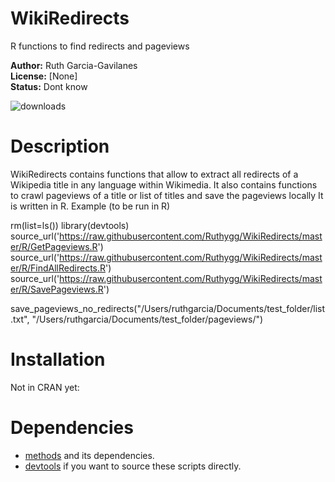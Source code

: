 WikiRedirects
=========

R functions to find redirects and pageviews 

__Author:__ Ruth Garcia-Gavilanes<br/> 
__License:__ [None]<br/> 
__Status:__ Dont know

![downloads](http://cranlogs.r-pkg.org/badges/grand-total/WikidataR)

Description
======
WikiRedirects contains functions that allow to extract all redirects of a Wikipedia title in any language within Wikimedia. 
It also contains functions to crawl pageviews of a title or list of titles and save  the pageviews locally
It is written in R.
Example (to be run in R)

rm(list=ls())
library(devtools)
source_url('https://raw.githubusercontent.com/Ruthygg/WikiRedirects/master/R/GetPageviews.R')
source_url('https://raw.githubusercontent.com/Ruthygg/WikiRedirects/master/R/FindAllRedirects.R')
source_url('https://raw.githubusercontent.com/Ruthygg/WikiRedirects/master/R/SavePageviews.R')

save_pageviews_no_redirects("/Users/ruthgarcia/Documents/test_folder/list.txt", "/Users/ruthgarcia/Documents/test_folder/pageviews/")




Installation
======

Not in CRAN yet:

    
    
Dependencies
======
* [methods](http://cran.r-project.org/web/packages/methods/index.html) and its dependencies.
* [devtools](http://cran.r-project.org/web/packages/devtools/index.html) if you want to source these scripts directly.

